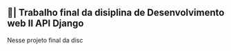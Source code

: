 ## 📑| Trabalho final da disiplina de Desenvolvimento web II API Django

  Nesse projeto final da disc
 
